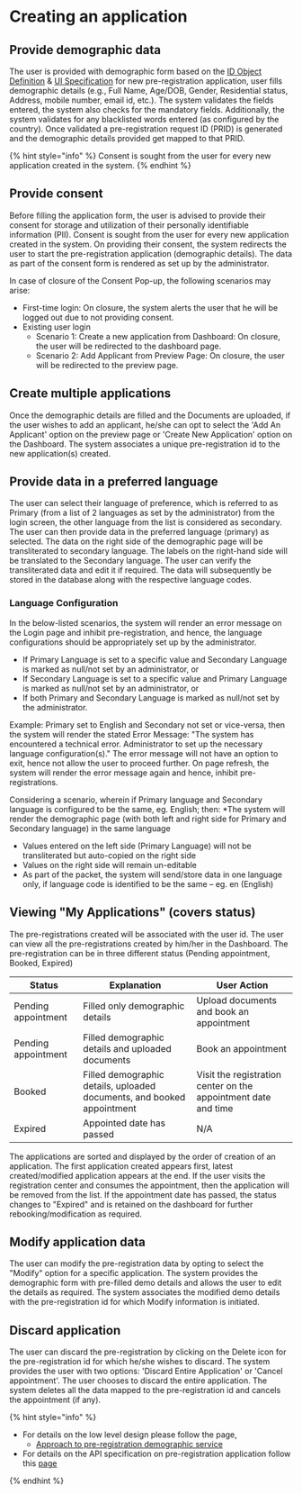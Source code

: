 #  Creating an application

##  Provide demographic data 

The user is provided with demographic form based on the [ID Object Definition](MOSIP-ID-Object-Definition.md) & [UI Specification](UI-Specification-for-Pre-Registration.md) for new pre-registration application, user fills demographic details (e.g., Full Name, Age/DOB, Gender, Residential status, Address, mobile number, email id, etc.). The system validates the fields entered, the system also checks for the mandatory fields. Additionally, the system validates for any blacklisted words entered (as configured by the country). Once validated a pre-registration request ID (PRID) is generated and the demographic details provided get mapped to that PRID.

{% hint style="info" %}
Consent is sought from the user for every new application created in the system.
{% endhint %}

## Provide consent 

Before filling the application form, the user is advised to provide their consent for storage and utilization of their personally identifiable information (PII). Consent is sought from the user for every new application created in the system. On providing their consent, the system redirects the user to start the pre-registration application (demographic details). The data as part of the consent form is rendered as set up by the administrator.

In case of closure of the Consent Pop-up, the following scenarios may arise:

* First-time login: On closure, the system alerts the user that he will be logged out due to not providing consent.
* Existing user login
   * Scenario 1: Create a new application from Dashboard: On closure, the user will be redirected to the dashboard page.
   * Scenario 2: Add Applicant from Preview Page: On closure, the user will be redirected to the preview page.

## Create multiple applications 

Once the demographic details are filled and the Documents are uploaded, if the user wishes to add an applicant, he/she can opt to select the 'Add An Applicant' option on the preview page or 'Create New Application' option on the Dashboard. The system associates a unique pre-registration id to the new application(s) created.

## Provide data in a preferred language 

The user can select their language of preference, which is referred to as Primary (from a list of 2 languages as set by the administrator) from the login screen, the other language from the list is considered as secondary. The user can then provide data in the preferred language (primary) as selected. The data on the right side of the demographic page will be transliterated to secondary language. The labels on the right-hand side will be translated to the Secondary language. The user can verify the transliterated data and edit it if required. The data will subsequently be stored in the database along with the respective language codes.

### Language Configuration 

In the below-listed scenarios, the system will render an error message on the Login page and inhibit pre-registration, and hence, the language configurations should be appropriately set up by the administrator.
* If Primary Language is set to a specific value and Secondary Language is marked as null/not set by an administrator, or
* If Secondary Language is set to a specific value and Primary Language is marked as null/not set by an administrator, or
* If both Primary and Secondary Language is marked as null/not set by the administrator.
   
Example: Primary set to English and Secondary not set or vice-versa, then the system will render the stated Error Message: "The system has encountered a technical error. Administrator to set up the necessary language configuration(s)." The error message will not have an option to exit, hence not allow the user to proceed further. On page refresh, the system will render the error message again and hence, inhibit pre-registrations. 

Considering a scenario, wherein if Primary language and Secondary language is configured to be the same, eg. English; then:
*The system will render the demographic page (with both left and right side for Primary and Secondary language) in the same language
* Values entered on the left side (Primary Language) will not be transliterated but auto-copied on the right side
* Values on the right side will remain un-editable
* As part of the packet, the system will send/store data in one language only, if language code is identified to be the same – eg. en (English)

##  Viewing "My Applications" (covers status) 
The pre-registrations created will be associated with the user id. The user can view all the pre-registrations created by him/her in the Dashboard. The pre-registration can be in three different status (Pending appointment, Booked, Expired)

|Status|Explanation|User Action|
|------|-----|-----|
|Pending appointment|Filled only demographic details|Upload documents and book an appointment|
|Pending appointment|Filled demographic details and uploaded documents |Book an appointment|
|Booked|  Filled demographic details, uploaded documents, and booked appointment|Visit the registration center on the appointment date and time|
|Expired| Appointed date has passed|N/A

The applications are sorted and displayed by the order of creation of an application. The first application created appears first, latest created/modified application appears at the end. If the user visits the registration center and consumes the appointment, then the application will be removed from the list. If the appointment date has passed, the status changes to "Expired" and is retained on the dashboard for further rebooking/modification as required.

## Modify application data 
The user can modify the pre-registration data by opting to select the "Modify" option for a specific application. The system provides the demographic form with pre-filled demo details and allows the user to edit the details as required. The system associates the modified demo details with the pre-registration id for which Modify information is initiated.

## Discard application 
The user can discard the pre-registration by clicking on the Delete icon for the pre-registration id for which he/she wishes to discard. The system provides the user with two options: 'Discard Entire Application' or 'Cancel appointment'. The user chooses to discard the entire application. The system deletes all the data mapped to the pre-registration id and cancels the appointment (if any).

{% hint style="info" %}

* For details on the low level design please follow the page,
    * [Approach to pre-registration demographic service](https://github.com/mosip/pre-registration/blob/1.1.5/design/pre-registration/pre-registration-demographic-service.md)
* For details on the API specification on pre-registration application follow this [page](Pre-Registration-APIs.md#demographic-service-public)

{% endhint %}